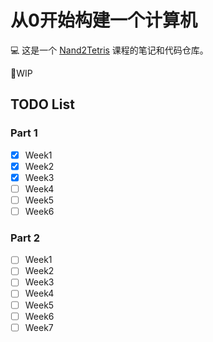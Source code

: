 # 从0开始构建一个计算机

:computer: 这是一个 [Nand2Tetris](https://www.nand2tetris.org/) 课程的笔记和代码仓库。

:rocket:WIP

## TODO List

### Part 1

- [x] Week1
- [x] Week2
- [x] Week3
- [ ] Week4
- [ ] Week5
- [ ] Week6

### Part 2

- [ ] Week1
- [ ] Week2
- [ ] Week3
- [ ] Week4
- [ ] Week5
- [ ] Week6
- [ ] Week7
